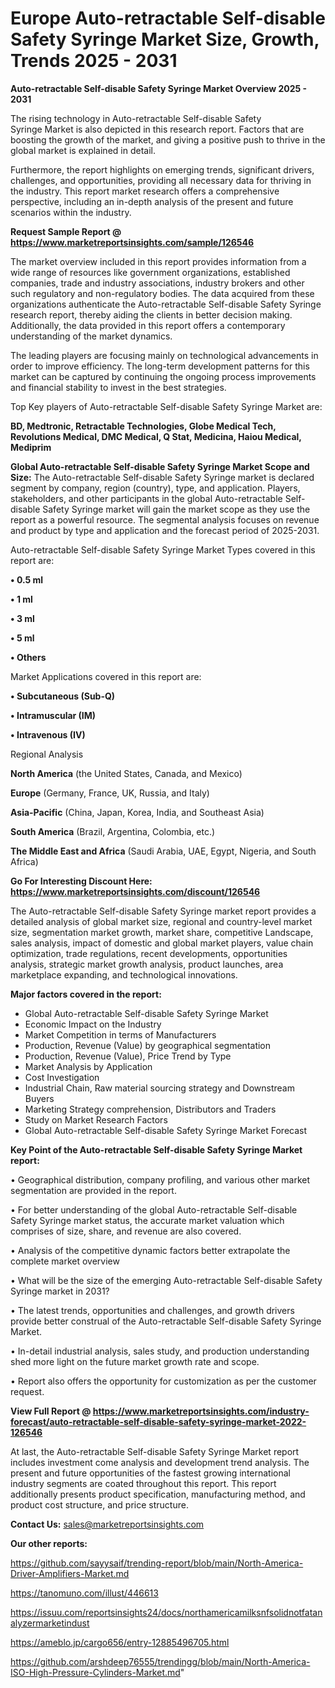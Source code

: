  # Europe Auto-retractable Self-disable Safety Syringe Market Size, Growth, Trends 2025 - 2031

<Strong> Auto-retractable Self-disable Safety Syringe Market Overview 2025 - 2031</strong>

The rising technology in Auto-retractable Self-disable Safety Syringe Market is also depicted in this research report. Factors that are boosting the growth of the market, and giving a positive push to thrive in the global market is explained in detail.

Furthermore, the report highlights on emerging trends, significant drivers, challenges, and opportunities, providing all necessary data for thriving in the industry. This report market research offers a comprehensive perspective, including an in-depth analysis of the present and future scenarios within the industry.

<strong>Request Sample Report @ <a href=https://www.marketreportsinsights.com/sample/126546>https://www.marketreportsinsights.com/sample/126546</a></strong>

The market overview included in this report provides information from a wide range of resources like government organizations, established companies, trade and industry associations, industry brokers and other such regulatory and non-regulatory bodies. The data acquired from these organizations authenticate the Auto-retractable Self-disable Safety Syringe research report, thereby aiding the clients in better decision making. Additionally, the data provided in this report offers a contemporary understanding of the market dynamics.

The leading players are focusing mainly on technological advancements in order to improve efficiency. The long-term development patterns for this market can be captured by continuing the ongoing process improvements and financial stability to invest in the best strategies.

Top Key players of Auto-retractable Self-disable Safety Syringe Market are:

<strong>BD, Medtronic, Retractable Technologies, Globe Medical Tech, Revolutions Medical, DMC Medical, Q Stat, Medicina, Haiou Medical, Mediprim</strong>

<strong><b>Global Auto-retractable Self-disable Safety Syringe Market Scope and Size:</b></strong>
The Auto-retractable Self-disable Safety Syringe market is declared segment by company, region (country), type, and application. Players, stakeholders, and other participants in the global Auto-retractable Self-disable Safety Syringe market will gain the market scope as they use the report as a powerful resource. The segmental analysis focuses on revenue and product by type and application and the forecast period of 2025-2031.

Auto-retractable Self-disable Safety Syringe Market Types covered in this report are:

<strong>• 0.5 ml

• 1 ml

• 3 ml

• 5 ml

• Others</strong>

Market Applications covered in this report are:

<strong>• Subcutaneous (Sub-Q)

• Intramuscular (IM)

• Intravenous (IV)</strong> 

Regional Analysis

<strong>North America</strong> (the United States, Canada, and Mexico)

<strong>Europe</strong> (Germany, France, UK, Russia, and Italy)

<strong>Asia-Pacific</strong> (China, Japan, Korea, India, and Southeast Asia)

<strong>South America</strong> (Brazil, Argentina, Colombia, etc.)

<strong>The Middle East and Africa</strong> (Saudi Arabia, UAE, Egypt, Nigeria, and South Africa)

<strong>Go For Interesting Discount Here: <a href=https://www.marketreportsinsights.com/discount/126546>https://www.marketreportsinsights.com/discount/126546</a></strong>

The Auto-retractable Self-disable Safety Syringe market report provides a detailed analysis of global market size, regional and country-level market size, segmentation market growth, market share, competitive Landscape, sales analysis, impact of domestic and global market players, value chain optimization, trade regulations, recent developments, opportunities analysis, strategic market growth analysis, product launches, area marketplace expanding, and technological innovations.

<strong><b>Major factors covered in the report:</b></strong>
<ul>
  <li>Global Auto-retractable Self-disable Safety Syringe Market </li>
  <li>Economic Impact on the Industry</li>
  <li>Market Competition in terms of Manufacturers</li>
  <li>Production, Revenue (Value) by geographical segmentation</li>
  <li>Production, Revenue (Value), Price Trend by Type</li>
  <li>Market Analysis by Application</li>
  <li>Cost Investigation</li>
  <li>Industrial Chain, Raw material sourcing strategy and Downstream Buyers</li>
  <li>Marketing Strategy comprehension, Distributors and Traders</li>
  <li>Study on Market Research Factors</li>
  <li>Global Auto-retractable Self-disable Safety Syringe Market Forecast</li>
</ul>

<strong><b>Key Point of the Auto-retractable Self-disable Safety Syringe Market report:</b></strong>

• Geographical distribution, company profiling, and various other market segmentation are provided in the report.

• For better understanding of the global Auto-retractable Self-disable Safety Syringe market status, the accurate market valuation which comprises of size, share, and revenue are also covered.

• Analysis of the competitive dynamic factors better extrapolate the complete market overview

• What will be the size of the emerging Auto-retractable Self-disable Safety Syringe market in 2031?

• The latest trends, opportunities and challenges, and growth drivers provide better construal of the Auto-retractable Self-disable Safety Syringe Market.

• In-detail industrial analysis, sales study, and production understanding shed more light on the future market growth rate and scope.

• Report also offers the opportunity for customization as per the customer request.

<strong><b>View Full Report @ <a href=https://www.marketreportsinsights.com/industry-forecast/auto-retractable-self-disable-safety-syringe-market-2022-126546>https://www.marketreportsinsights.com/industry-forecast/auto-retractable-self-disable-safety-syringe-market-2022-126546</a></b></strong>


At last, the Auto-retractable Self-disable Safety Syringe Market report includes investment come analysis and development trend analysis. The present and future opportunities of the fastest growing international industry segments are coated throughout this report. This report additionally presents product specification, manufacturing method, and product cost structure, and price structure.

<strong>Contact Us:</strong>
sales@marketreportsinsights.com

<strong>Our other reports:</strong>

<a href=https://github.com/sayysaif/trending-report/blob/main/North-America-Driver-Amplifiers-Market.md>https://github.com/sayysaif/trending-report/blob/main/North-America-Driver-Amplifiers-Market.md</a>

<a href=https://tanomuno.com/illust/446613>https://tanomuno.com/illust/446613</a>

<a href=https://issuu.com/reportsinsights24/docs/northamericamilksnfsolidnotfatanalyzermarketindust>https://issuu.com/reportsinsights24/docs/northamericamilksnfsolidnotfatanalyzermarketindust</a>

<a href=https://ameblo.jp/cargo656/entry-12885496705.html>https://ameblo.jp/cargo656/entry-12885496705.html</a>

<a href=https://github.com/arshdeep76555/trendingg/blob/main/North-America-ISO-High-Pressure-Cylinders-Market.md>https://github.com/arshdeep76555/trendingg/blob/main/North-America-ISO-High-Pressure-Cylinders-Market.md</a>"
